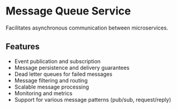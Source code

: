 # Message Queue Service

Facilitates asynchronous communication between microservices.

## Features
- Event publication and subscription
- Message persistence and delivery guarantees
- Dead letter queues for failed messages
- Message filtering and routing
- Scalable message processing
- Monitoring and metrics
- Support for various message patterns (pub/sub, request/reply)
